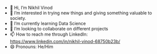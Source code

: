 - 👋 Hi, I’m Nikhil Vinod
- 👀 I’m interested in trying new things and giving something valuable to society.
- 🌱 I’m currently learning Data Science
- 💞️ I’m looking to collaborate on different projects
- 📫 How to reach me through LinkedIn: https://www.linkedin.com/in/nikhil-vinod-68750b23b/
- 😄 Pronouns: He/Him

<!---
nikkvd/nikkvd is a ✨ special ✨ repository because its `README.md` (this file) appears on your GitHub profile.
You can click the Preview link to take a look at your changes.
--->
